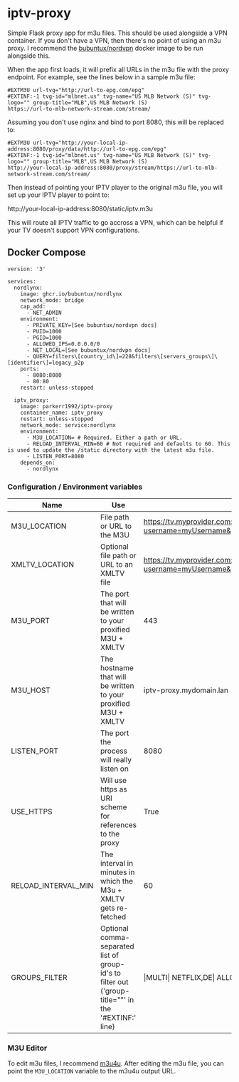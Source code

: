 # iptv-proxy
Simple Flask proxy app for m3u files. This should be used alongside a VPN container. If you don't have a VPN, then there's no point of using an m3u proxy. I recommend the [bubuntux/nordvpn](https://github.com/bubuntux/nordlynx) docker image to be run alongside this.

When the app first loads, it will prefix all URLs in the m3u file with the proxy endpoint.
For example, see the lines below in a sample m3u file:

```
#EXTM3U url-tvg="http://url-to-epg.com/epg"
#EXTINF:-1 tvg-id="mlbnet.us" tvg-name="US MLB Network (S)" tvg-logo="" group-title="MLB",US MLB Network (S)
https://url-to-mlb-network-stream.com/stream/
```

Assuming you don't use nginx and bind to port 8080, this will be replaced to:

```
#EXTM3U url-tvg="http://your-local-ip-address:8080/proxy/data/http://url-to-epg.com/epg"
#EXTINF:-1 tvg-id="mlbnet.us" tvg-name="US MLB Network (S)" tvg-logo="" group-title="MLB",US MLB Network (S)
http://your-local-ip-address:8080/proxy/stream/https://url-to-mlb-network-stream.com/stream/
```

Then instead of pointing your IPTV player to the original m3u file, you will set up your IPTV player to point to:

http://your-local-ip-address:8080/static/iptv.m3u

This will route all IPTV traffic to go accross a VPN, which can be helpful if your TV doesn't support VPN configurations.

## Docker Compose

```
version: '3'

services:
  nordlynx:
    image: ghcr.io/bubuntux/nordlynx
    network_mode: bridge
    cap_add:
      - NET_ADMIN
    environment:
      - PRIVATE_KEY=[See bubuntux/nordvpn docs]
      - PUID=1000
      - PGID=1000
      - ALLOWED_IPS=0.0.0.0/0
      - NET_LOCAL=[See bubuntux/nordvpn docs]
      - QUERY=filters\[country_id\]=228&filters\[servers_groups\]\[identifier\]=legacy_p2p
    ports:
      - 8080:8080
      - 80:80
    restart: unless-stopped

  iptv_proxy:
    image: parkerr1992/iptv-proxy
    container_name: iptv_proxy
    restart: unless-stopped
    network_mode: service:nordlynx
    environment:
      - M3U_LOCATION= # Required. Either a path or URL.
      - RELOAD_INTERVAL_MIN=60 # Not required and defaults to 60. This is used to update the /static directory with the latest m3u file.
      - LISTEN_PORT=8080
    depends_on:
      - nordlynx
```

### Configuration / Environment variables
| Name | Use | Example |
|--|--|--|
| M3U_LOCATION | File path or URL to the M3U | https://tv.myprovider.com:80/get.php?username=myUsername&password=myPassword&type=mpegts&output=m3u_plus |
| XMLTV_LOCATION | Optional file path or URL to an XMLTV file | https://tv.myprovider.com:80/xmltv.php?username=myUsername&password=myPassword |
| M3U_PORT | The port that will be written to your proxified M3U + XMLTV | 443 |
| M3U_HOST | The hostname that will be written to your proxified M3U + XMLTV | iptv-proxy.mydomain.lan |
| LISTEN_PORT | The port the process will really listen on | 8080 |
| USE_HTTPS | Will use https as URI scheme for references to the proxy | True |
| RELOAD_INTERVAL_MIN | The interval in minutes in which the M3u + XMLTV gets re-fetched | 60 |
| GROUPS_FILTER | Optional comma-separated list of group-id's to filter out ('group-title="<groupname>"' in the '#EXTINF:' line) | \|MULTI\| NETFLIX,DE\| ALLGEMEIN,to check

### M3U Editor

To edit m3u files, I recommend [m3u4u](http://m3u4u.com). After editing the m3u file, you can point the `M3U_LOCATION` variable to the m3u4u output URL.
